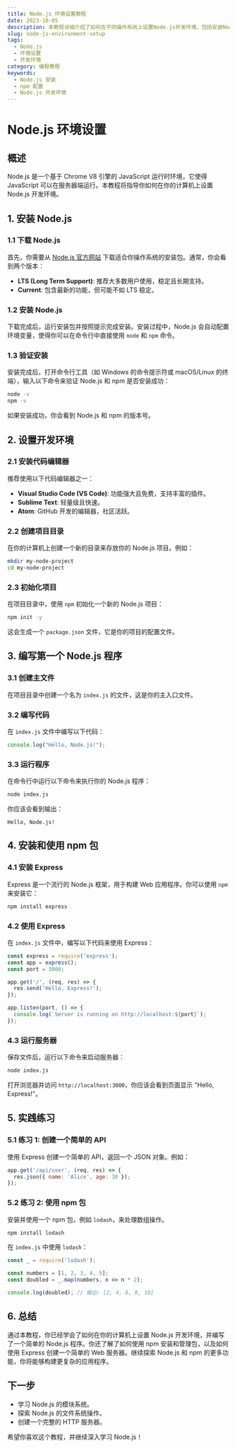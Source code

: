 ```yaml
---
title: Node.js 环境设置教程
date: 2023-10-05
description: 本教程详细介绍了如何在不同操作系统上设置Node.js开发环境，包括安装Node.js、配置npm以及创建第一个Node.js项目。
slug: node-js-environment-setup
tags:
  - Node.js
  - 环境设置
  - 开发环境
category: 编程教程
keywords:
  - Node.js 安装
  - npm 配置
  - Node.js 开发环境
---
```


# Node.js 环境设置

## 概述

Node.js 是一个基于 Chrome V8 引擎的 JavaScript 运行时环境，它使得 JavaScript 可以在服务器端运行。本教程将指导你如何在你的计算机上设置 Node.js 开发环境。

## 1. 安装 Node.js

### 1.1 下载 Node.js

首先，你需要从 [Node.js 官方网站](https://nodejs.org/) 下载适合你操作系统的安装包。通常，你会看到两个版本：

- **LTS (Long Term Support)**: 推荐大多数用户使用，稳定且长期支持。
- **Current**: 包含最新的功能，但可能不如 LTS 稳定。

### 1.2 安装 Node.js

下载完成后，运行安装包并按照提示完成安装。安装过程中，Node.js 会自动配置环境变量，使得你可以在命令行中直接使用 `node` 和 `npm` 命令。

### 1.3 验证安装

安装完成后，打开命令行工具（如 Windows 的命令提示符或 macOS/Linux 的终端），输入以下命令来验证 Node.js 和 npm 是否安装成功：

```bash
node -v
npm -v
```

如果安装成功，你会看到 Node.js 和 npm 的版本号。

## 2. 设置开发环境

### 2.1 安装代码编辑器

推荐使用以下代码编辑器之一：

- **Visual Studio Code (VS Code)**: 功能强大且免费，支持丰富的插件。
- **Sublime Text**: 轻量级且快速。
- **Atom**: GitHub 开发的编辑器，社区活跃。

### 2.2 创建项目目录

在你的计算机上创建一个新的目录来存放你的 Node.js 项目。例如：

```bash
mkdir my-node-project
cd my-node-project
```

### 2.3 初始化项目

在项目目录中，使用 `npm` 初始化一个新的 Node.js 项目：

```bash
npm init -y
```

这会生成一个 `package.json` 文件，它是你的项目的配置文件。

## 3. 编写第一个 Node.js 程序

### 3.1 创建主文件

在项目目录中创建一个名为 `index.js` 的文件，这是你的主入口文件。

### 3.2 编写代码

在 `index.js` 文件中编写以下代码：

```javascript
console.log("Hello, Node.js!");
```

### 3.3 运行程序

在命令行中运行以下命令来执行你的 Node.js 程序：

```bash
node index.js
```

你应该会看到输出：

```
Hello, Node.js!
```

## 4. 安装和使用 npm 包

### 4.1 安装 Express

Express 是一个流行的 Node.js 框架，用于构建 Web 应用程序。你可以使用 `npm` 来安装它：

```bash
npm install express
```

### 4.2 使用 Express

在 `index.js` 文件中，编写以下代码来使用 Express：

```javascript
const express = require('express');
const app = express();
const port = 3000;

app.get('/', (req, res) => {
  res.send('Hello, Express!');
});

app.listen(port, () => {
  console.log(`Server is running on http://localhost:${port}`);
});
```

### 4.3 运行服务器

保存文件后，运行以下命令来启动服务器：

```bash
node index.js
```

打开浏览器并访问 `http://localhost:3000`，你应该会看到页面显示 "Hello, Express!"。

## 5. 实践练习

### 5.1 练习 1: 创建一个简单的 API

使用 Express 创建一个简单的 API，返回一个 JSON 对象。例如：

```javascript
app.get('/api/user', (req, res) => {
  res.json({ name: 'Alice', age: 30 });
});
```

### 5.2 练习 2: 使用 npm 包

安装并使用一个 npm 包，例如 `lodash`，来处理数组操作。

```bash
npm install lodash
```

在 `index.js` 中使用 `lodash`：

```javascript
const _ = require('lodash');

const numbers = [1, 2, 3, 4, 5];
const doubled = _.map(numbers, n => n * 2);

console.log(doubled); // 输出: [2, 4, 6, 8, 10]
```

## 6. 总结

通过本教程，你已经学会了如何在你的计算机上设置 Node.js 开发环境，并编写了一个简单的 Node.js 程序。你还了解了如何使用 npm 安装和管理包，以及如何使用 Express 创建一个简单的 Web 服务器。继续探索 Node.js 和 npm 的更多功能，你将能够构建更复杂的应用程序。

## 下一步

- 学习 Node.js 的模块系统。
- 探索 Node.js 的文件系统操作。
- 创建一个完整的 HTTP 服务器。

希望你喜欢这个教程，并继续深入学习 Node.js！
